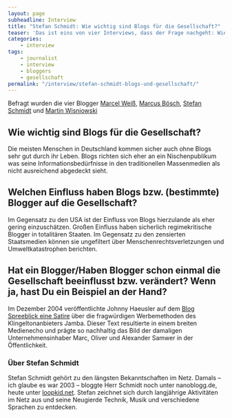 ```yaml
---
layout: page
subheadline: Interview
title: "Stefan Schmidt: Wie wichtig sind Blogs für die Gesellschaft?"
teaser: 'Das ist eins von vier Interviews, dass der Frage nachgeht: Wie wichtig sind Blogs für die Gesellschaft?'
categories:
    - interview
tags:
    - journalist
    - interview
    - bloggers
    - gesellschaft
permalink: "/interview/stefan-schmidt-blogs-und-gesellschaft/"
---
```

Befragt wurden die vier Blogger <a href="{{ site.url }}/interview/marcel-weiss-blogs-und-gesellschaft">Marcel Weiß</a>, <a href="{{ site.url }}/interview/marcus-boesch-blogs-und-gesellschaft">Marcus Bösch</a>, <a href="{{ site.url }}/interview/stefan-schmidt-blogs-und-gesellschaft">Stefan Schmidt</a> und <a href="{{ site.url }}/interview/martin-wisniowski-blogs-und-gesellschaft">Martin Wisniowski</a>



## Wie wichtig sind Blogs für die Gesellschaft?

Die meisten Menschen in Deutschland kommen sicher auch ohne Blogs sehr gut durch ihr Leben. Blogs richten sich eher an ein Nischenpublikum was seine Informationsbedürfnisse in den traditionellen Massenmedien als nicht ausreichend abgedeckt sieht.



## Welchen Einfluss haben Blogs bzw. (bestimmte) Blogger auf die Gesellschaft?

Im Gegensatz zu den USA ist der Einfluss von Blogs hierzulande als eher gering einzuschätzen. Großen Einfluss haben sicherlich regimekritische Blogger in totalitären Staaten. Im Gegensatz zu den zensierten Staatsmedien können sie ungefiltert über Menschenrechtsverletzungen und Umweltkatastrophen berichten.


## Hat ein Blogger/Haben Blogger schon einmal die Gesellschaft beeinflusst bzw. verändert? Wenn ja, hast Du ein Beispiel an der Hand?
Im Dezember 2004 veröffentlichte Johnny Haeusler auf dem <a href="http://www.spreeblick.com/2004/12/12/jamba-kurs/">Blog Spreeblick eine Satire</a> über die fragwürdigen Werbemethoden des Klingeltonanbieters Jamba. Dieser Text resultierte in einem breiten Medienecho und prägte so nachhaltig das Bild der damaligen Unternehmensinhaber Marc, Oliver und Alexander Samwer in der Öffentlichkeit.


### Über Stefan Schmidt

Stefan Schmidt gehört zu den längsten Bekanntschaften im Netz. Damals – ich glaube es war 2003 – bloggte Herr Schmidt noch unter nanoblogg.de, heute unter <a href="http://loopkid.net" target="_blank">loopkid.net</a>. Stefan zeichnet sich durch langjährige Aktivitäten im Netz aus und seine Neugierde Technik, Musik und verschiedene Sprachen zu entdecken.
